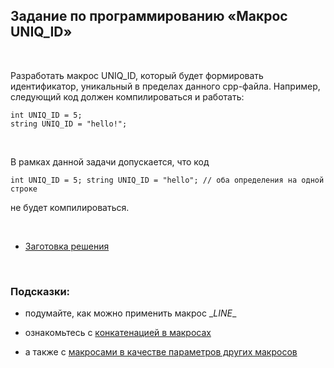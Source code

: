 Задание по программированию «Макрос UNIQ_ID»
--------------------------------------------

 

Разработать макрос UNIQ_ID, который будет формировать идентификатор, уникальный
в пределах данного cpp-файла. Например, следующий код должен компилироваться и
работать:

~~~~~~~~~~~~~~~~~~~~~~~~~~~~~~~~~~~~~~~~~~~~~~~~~~~~~~~~~~~~~~~~~~~~~~~~~~~~~~~~
int UNIQ_ID = 5;
string UNIQ_ID = "hello!";
~~~~~~~~~~~~~~~~~~~~~~~~~~~~~~~~~~~~~~~~~~~~~~~~~~~~~~~~~~~~~~~~~~~~~~~~~~~~~~~~

 

В рамках данной задачи допускается, что код

~~~~~~~~~~~~~~~~~~~~~~~~~~~~~~~~~~~~~~~~~~~~~~~~~~~~~~~~~~~~~~~~~~~~~~~~~~~~~~~~
int UNIQ_ID = 5; string UNIQ_ID = "hello"; // оба определения на одной строке
~~~~~~~~~~~~~~~~~~~~~~~~~~~~~~~~~~~~~~~~~~~~~~~~~~~~~~~~~~~~~~~~~~~~~~~~~~~~~~~~

не будет компилироваться.

 

-   [Заготовка
    решения](https://stepik.org/media/attachments/lesson/285440/bLqqyWNWEeiEZRKxXgWFpg_6d0dd340635611e8b15785f60e62d699_uniq_id.cpp)

 

### Подсказки:

-   подумайте, как можно применить макрос \__LINE_\_

-   ознакомьтесь с [конкатенацией в
    макросах](https://gcc.gnu.org/onlinedocs/cpp/Concatenation.html#Concatenation)

-   а также с [макросами в качестве параметров других
    макросов](https://stackoverflow.com/questions/4364971/and-in-macros)
